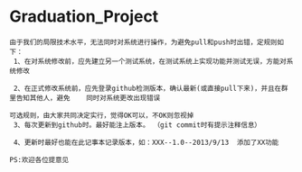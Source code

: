 ﻿Graduation_Project
==================

	由于我们的局限技术水平，无法同时对系统进行操作，为避免pull和push时出错，定规则如下：
	 1、在对系统修改前，应先建立另一个测试系统，在测试系统上实现功能并测试无误，方能对系	统修改

	 2、在正式修改系统前，应先登录github检测版本，确认最新(或直接pull下来)，并且在群里告知其他人，避免	同时对系统更改出现错误

	可选规则，由大家共同决定实行，觉得OK可以，不OK则忽视掉 
	 3、每次更新到github时。最好能注上版本。 （git commit时有提示注释信息）
 
	 4、更新时最好也能在此记事本记录版本，如：XXX--1.0--2013/9/13  添加了XX功能
 
	PS:欢迎各位提意见

